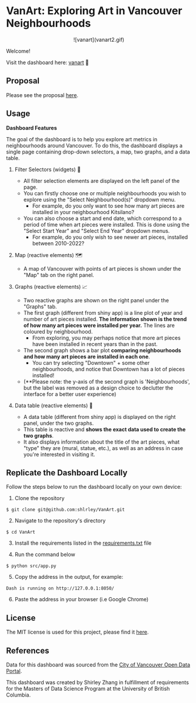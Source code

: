 # VanArt: Exploring Art in Vancouver Neighbourhoods

<p style="text-align: center;">![vanart](vanart2.gif)</p>

Welcome! 

Visit the dashboard here: [vanart](https://vanart.onrender.com/) 🎨 

## Proposal 

Please see the proposal [here](https://github.com/UBC-MDS/VanArt/blob/main/reports/proposal.md).

## Usage 

**Dashboard Features** 

The goal of the dashboard is to help you explore art metrics in neighbourhoods around Vancouver. To do this, the dashboard displays a single page containing drop-down selectors, a map, two graphs, and a data table. 
  
1. Filter Selectors (widgets) 🔽
    - All filter selection elements are displayed on the left panel of the page. 
    - You can firstly choose one or multiple neighbourhoods you wish to explore using the "Select Neighbourhood(s)" dropdown menu. 
      - For example, do you only want to see how many art pieces are installed in your neighbourhood Kitsilano? 
    - You can also choose a start and end date, which correspond to a period of time when art pieces were installed. This is done using the "Select Start Year" and "Select End Year" dropdown menus. 
      - For example, do you only wish to see newer art pieces, installed between 2010-2022? 

2. Map (reactive elements) 🗺
    - A map of Vancouver with points of art pieces is shown under the "Map" tab on the right panel. 

3. Graphs (reactive elements) 📈
    - Two reactive graphs are shown on the right panel under the "Graphs" tab. 
    - The first graph (different from shiny app) is a line plot of year and number of art pieces installed. **The information shown is the trend of how many art pieces were installed per year.** The lines are coloured by neighbourhood. 
      - From exploring, you may perhaps notice that more art pieces have been installed in recent years than in the past. 
    - The second graph shows a bar plot **comparing neighbourhoods and how many art pieces are installed in each one**. 
      - You can try selecting "Downtown" + some other neighbourhoods, and notice that Downtown has a lot of pieces installed! 
    - (**Please note: the y-axis of the second graph is 'Neighbourhoods', but the label was removed as a design choice to declutter the interface for a better user experience)

4. Data table (reactive elements) 🧮
    - A data table (different from shiny app) is displayed on the right panel, under the two graphs. 
    - This table is reactive and **shows the exact data used to create the two graphs**. 
    - It also displays information about the title of the art pieces, what "type" they are (mural, statue, etc.), as well as an address in case you're interested in visiting it. 


## Replicate the Dashboard Locally 

Follow the steps below to run the dashboard locally on your own device: 

1. Clone the repository 

```
$ git clone git@github.com:shlrley/VanArt.git
```

2. Navigate to the repository's directory 

```
$ cd VanArt
```

3. Install the requirements listed in the [requirements.txt](https://github.com/shlrley/VanArt/blob/main/src/requirements.txt) file 

4. Run the command below 

```
$ python src/app.py
```

5. Copy the address in the output, for example: 

```
Dash is running on http://127.0.0.1:8050/
```

6. Paste the address in your browser (i.e Google Chrome)

## License 

The MIT license is used for this project, please find it [here](https://github.com/shlrley/VanArt/blob/main/LICENSE). 

## References 

Data for this dashboard was sourced from the [City of Vancouver Open Data Portal](https://opendata.vancouver.ca/explore/dataset/public-art/export/).
  
This dashboard was created by Shirley Zhang in fulfillment of requirements for the Masters of Data Science Program at the University of British Columbia. 
